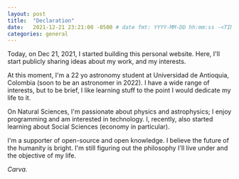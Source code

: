 ```yaml
---
layout: post
title:  "Declaration"
date:   2021-12-21 23:21:00 -0500 # date fmt: YYYY-MM-DD hh:mm:ss -<TIMEZONE  fmt: tttt>
categories: general
---
```


Today, on Dec 21, 2021, I started building this personal website. Here, I'll start publicly sharing ideas about my work, and my interests.

At this moment, I'm a 22 yo astronomy student at Universidad de Antioquia, Colombia (soon to be an astronomer in 2022). I have a wide range of interests, but to be brief, I like learning stuff to the point I would dedicate my life to it.

On Natural Sciences, I'm passionate about physics and astrophysics; I enjoy programming and am interested in technology. I, recently, also started learning about Social Sciences (economy in particular).

I'm a supporter of open-source and open knowledge. I believe the future of the humanity is bright. I'm still figuring out the philosophy I'll live under and the objective of my life.


*Carva.*